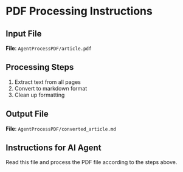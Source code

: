 # PDF Processing Instructions

## Input File
**File**: `AgentProcessPDF/article.pdf`

## Processing Steps
1. Extract text from all pages
2. Convert to markdown format
3. Clean up formatting

## Output File
**File**: `AgentProcessPDF/converted_article.md`

## Instructions for AI Agent
Read this file and process the PDF file according to the steps above.

